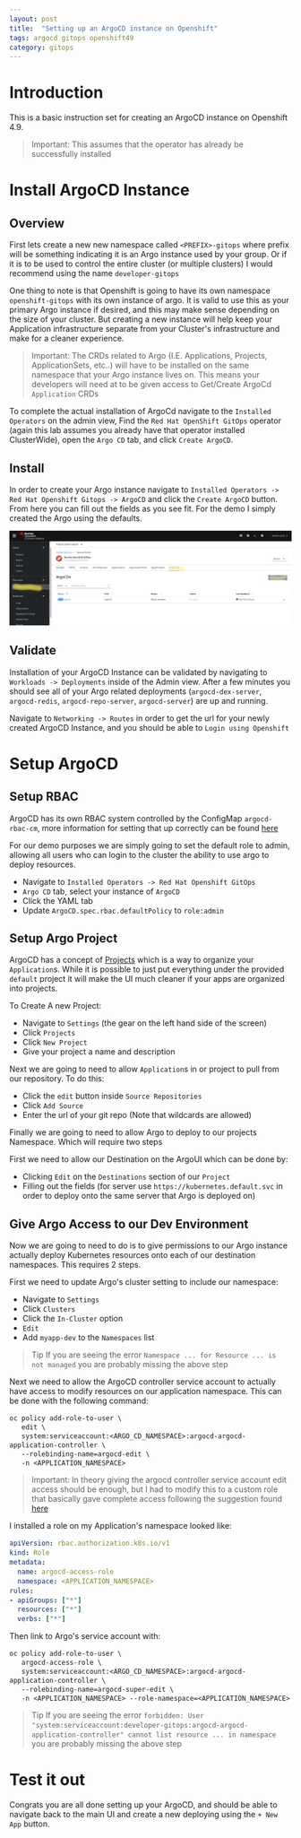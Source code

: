 ```yaml
---
layout: post
title:  "Setting up an ArgoCD instance on Openshift"
tags: argocd gitops openshift49
category: gitops
---
```



# Introduction

This is a basic instruction set for creating an ArgoCD instance on Openshift 4.9.

> Important:
    This assumes that the operator has already be successfully installed

# Install ArgoCD Instance

## Overview

First lets create a new new namespace called `<PREFIX>-gitops` where prefix will be something indicating it is an Argo instance used by your group. Or if it is to be used to control the entire cluster (or multiple clusters) I would recommend using the name `developer-gitops`  

One thing to note is that Openshift is going to have its own namespace `openshift-gitops` with its own instance of argo. It is valid to use this as your primary Argo instance if desired, and this may make sense depending on the size of your cluster. But creating a new instance will help keep your Application infrastructure separate from your Cluster's infrastructure and make for a cleaner experience.

> Important:
    The CRDs related to Argo (I.E. Applications, Projects, ApplicationSets, etc..) will have to be installed on the same namespace that your Argo instance lives on. This means your developers will need at to be given access to Get/Create ArgoCd `Application` CRDs

To complete the actual installation of ArgoCd navigate to the `Installed Operators` on the admin view, Find the `Red Hat OpenShift GitOps` operator (again this lab assumes you already have that operator installed ClusterWide), open the `Argo CD` tab, and click `Create ArgoCD`.

## Install

In order to create your Argo instance navigate to `Installed Operators -> Red Hat Openshift Gitops -> ArgoCD` and click the `Create ArgoCD` button. From here you can fill out the fields as you see fit. For the demo I simply created the Argo using the defaults.

![Argo Setup](/assets/living_post/argo-setup/install-argo-cd.png)

## Validate

Installation of your ArgoCD Instance can be validated by navigating to `Workloads -> Deployments` inside of the Admin view. After a few minutes you should see all of your Argo related deployments (`argocd-dex-server`, `argocd-redis`, `argocd-repo-server`, `argocd-server`) are up and running.

Navigate to `Networking -> Routes` in order to get the url for your newly created ArgoCD Instance, and you should be able to `Login using Openshift`

# Setup ArgoCD

## Setup RBAC

ArgoCD has its own RBAC system controlled by the ConfigMap `argocd-rbac-cm`, more information for setting that up correctly can be found [here](https://argo-cd.readthedocs.io/en/stable/operator-manual/rbac/)

For our demo purposes we are simply going to set the default role to admin, allowing all users who can login to the cluster the ability to use argo to deploy resources.

* Navigate to `Installed Operators -> Red Hat Openshift GitOps`
* `Argo CD` tab, select your instance of `ArgoCD`
* Click the YAML tab
* Update `ArgoCD.spec.rbac.defaultPolicy` to `role:admin`

## Setup Argo Project

ArgoCD has a concept of [Projects](https://argo-cd.readthedocs.io/en/stable/user-guide/projects/) which is a way to organize your `Application`s. While it is possible to just put everything under the provided `default` project it will make the UI much cleaner if your apps are organized into projects.

To Create A new Project:

* Navigate to `Settings` (the gear on the left hand side of the screen)
* Click `Projects`
* Click `New Project`
* Give your project a name and description

Next we are going to need to allow `Application`s in or project to pull from our repository. To do this:

* Click the `edit` button inside `Source Repositories`
* Click `Add Source`
* Enter the url of your git repo (Note that wildcards are allowed)

Finally we are going to need to allow Argo to deploy to our projects Namespace. Which will require two steps

First we need to allow our Destination on the ArgoUI which can be done by:

* Clicking `Edit` on the `Destinations` section of our `Project`
* Filling out the fields (for server use `https://kubernetes.default.svc` in order to deploy onto the same server that Argo is deployed on)

## Give Argo Access to our Dev Environment

Now we are going to need to do is to give permissions to our Argo instance actually deploy Kubernetes resources onto each of our destination namespaces. This requires 2 steps.

First we need to update Argo's cluster setting to include our namespace:

* Navigate to `Settings`
* Click `Clusters`
* Click the `In-Cluster` option
* `Edit`
* Add `myapp-dev` to the `Namespaces` list

> Tip
  If you are seeing the error `Namespace ... for Resource ... is not managed` you are probably missing the above step

Next we need to allow the ArgoCD controller service account to actually have access to modify resources on our application namespace. This can be done with the following command:

``` shell
oc policy add-role-to-user \
   edit \
   system:serviceaccount:<ARGO_CD_NAMESPACE>:argocd-argocd-application-controller \
   --rolebinding-name=argocd-edit \
   -n <APPLICATION_NAMESPACE>

```

> Important:
    In theory giving the argocd controller service account edit access should be enough, but I had to modify this to a custom role that basically gave complete access following the suggestion found [here](https://access.redhat.com/solutions/6012601)

I installed a role on my Application's namespace looked like:

``` yaml
apiVersion: rbac.authorization.k8s.io/v1
kind: Role
metadata:
  name: argocd-access-role
  namespace: <APPLICATION_NAMESPACE>
rules:
- apiGroups: ["*"]
  resources: ["*"]
  verbs: ["*"]
```

Then link to Argo's service account with:

``` shell
oc policy add-role-to-user \
   argocd-access-role \
   system:serviceaccount:<ARGO_CD_NAMESPACE>:argocd-argocd-application-controller \
   --rolebinding-name=argocd-super-edit \
   -n <APPLICATION_NAMESPACE> --role-namespace=<APPLICATION_NAMESPACE> 

```

> Tip
  If you are seeing the error `forbidden: User "system:serviceaccount:developer-gitops:argocd-argocd-application-controller" cannot list resource ... in namespace` you are probably missing the above step

# Test it out

Congrats you are all done setting up your ArgoCD, and should be able to navigate back to the main UI and create a new deploying using the `+ New App` button.
